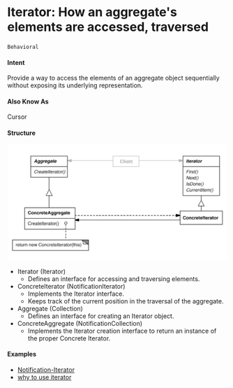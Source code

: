 # Iterator: How an aggregate's elements are accessed, traversed
`Behavioral`

#### Intent
Provide a way to access the elements of an aggregate object sequentially without
exposing its underlying representation.

#### Also Know As
Cursor

#### Structure
![Iterator](../../../../../../../config/iterator.png)

- Iterator (Iterator)
	- Defines an interface for accessing and traversing elements.
- ConcreteIterator (NotificationIterator)
	- Implements the Iterator interface.
	- Keeps track of the current position in the traversal of the aggregate.
- Aggregate (Collection)
	- Defines an interface for creating an Iterator object.
- ConcreteAggregate (NotificationCollection)
	- Implements the Iterator creation interface to return an instance of the proper Concrete Iterator.

#### Examples
- [Notification-Iterator](https://www.geeksforgeeks.org/iterator-pattern/)
- [why to use iterator](https://sourcemaking.com/design_patterns/iterator/java/1)
	